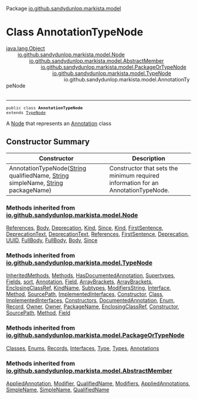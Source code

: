 Package [io.github.sandydunlop.markista.model](index.md)

# Class AnnotationTypeNode
[java.lang.Object](https://docs.oracle.com/en/java/javase/24/docs/api/java.base/java/lang/Object.html)<br/>
        [io.github.sandydunlop.markista.model.Node](Node.md)<br/>
                [io.github.sandydunlop.markista.model.AbstractMember](AbstractMember.md)<br/>
                        [io.github.sandydunlop.markista.model.PackageOrTypeNode](PackageOrTypeNode.md)<br/>
                                [io.github.sandydunlop.markista.model.TypeNode](TypeNode.md)<br/>
                                        io.github.sandydunlop.markista.model.AnnotationTypeNode<br/>
<br/>

----

<span style="font-family: monospace; font-size: 80%;">public class __AnnotationTypeNode__<br/>extends [TypeNode](TypeNode.md)
</span>

A [Node](Node.md) that represents an [Annotation](https://docs.oracle.com/en/java/javase/24/docs/api/java.base/java/text/Annotation.html) class


## Constructor Summary

| Constructor                                                                                                                                                                                                                                                                                                                                       | Description                                                                       |
|---------------------------------------------------------------------------------------------------------------------------------------------------------------------------------------------------------------------------------------------------------------------------------------------------------------------------------------------------|-----------------------------------------------------------------------------------|
| AnnotationTypeNode([String](https://docs.oracle.com/en/java/javase/24/docs/api/java.base/java/lang/String.html) qualifiedName, [String](https://docs.oracle.com/en/java/javase/24/docs/api/java.base/java/lang/String.html) simpleName, [String](https://docs.oracle.com/en/java/javase/24/docs/api/java.base/java/lang/String.html) packageName) | Constructor that sets the minimum required information for an AnnotationTypeNode. |


### Methods inherited from [io.github.sandydunlop.markista.model.Node](Node.md)

[References](Node.md#getreferences), [Body](Node.md#getbody), [Deprecation](Node.md#getdeprecation), [Kind](Node.md#getkind), [Since](Node.md#getsince), [Kind](Node.md#setkind), [FirstSentence](Node.md#getfirstsentence), [DeprecationText](Node.md#getdeprecationtext), [DeprecationText](Node.md#setdeprecationtext), [References](Node.md#setreferences), [FirstSentence](Node.md#setfirstsentence), [Deprecation](Node.md#setdeprecation), [UUID](Node.md#getuuid), [FullBody](Node.md#getfullbody), [FullBody](Node.md#setfullbody), [Body](Node.md#setbody), [Since](Node.md#setsince)

### Methods inherited from [io.github.sandydunlop.markista.model.TypeNode](TypeNode.md)

[InheritedMethods](TypeNode.md#getinheritedmethods), [Methods](TypeNode.md#getmethods), [HasDocumentedAnnotation](TypeNode.md#sethasdocumentedannotation), [Supertypes](TypeNode.md#getsupertypes), [Fields](TypeNode.md#getfields), [sort](TypeNode.md#sort), [Annotation](TypeNode.md#isannotation), [Field](TypeNode.md#getfield), [ArrayBrackets](TypeNode.md#getarraybrackets), [ArrayBrackets](TypeNode.md#setarraybrackets), [EnclosingClassRef](TypeNode.md#setenclosingclassref), [KindName](TypeNode.md#getkindname), [Subtypes](TypeNode.md#getsubtypes), [ModifiersString](TypeNode.md#getmodifiersstring), [Interface](TypeNode.md#isinterface), [Method](TypeNode.md#getmethod), [SourcePath](TypeNode.md#getsourcepath), [ImplementedInterfaces](TypeNode.md#getimplementedinterfaces), [Constructor](TypeNode.md#addconstructor), [Class](TypeNode.md#isclass), [ImplementedInterfaces](TypeNode.md#setimplementedinterfaces), [Constructors](TypeNode.md#getconstructors), [DocumentedAnnotation](TypeNode.md#hasdocumentedannotation), [Enum](TypeNode.md#isenum), [Record](TypeNode.md#isrecord), [Owner](TypeNode.md#setowner), [Owner](TypeNode.md#getowner), [PackageName](TypeNode.md#getpackagename), [EnclosingClassRef](TypeNode.md#getenclosingclassref), [Constructor](TypeNode.md#getconstructor), [SourcePath](TypeNode.md#setsourcepath), [Method](TypeNode.md#addmethod), [Field](TypeNode.md#addfield)

### Methods inherited from [io.github.sandydunlop.markista.model.PackageOrTypeNode](PackageOrTypeNode.md)

[Classes](PackageOrTypeNode.md#getclasses), [Enums](PackageOrTypeNode.md#getenums), [Records](PackageOrTypeNode.md#getrecords), [Interfaces](PackageOrTypeNode.md#getinterfaces), [Type](PackageOrTypeNode.md#addtype), [Types](PackageOrTypeNode.md#gettypes), [Annotations](PackageOrTypeNode.md#getannotations)

### Methods inherited from [io.github.sandydunlop.markista.model.AbstractMember](AbstractMember.md)

[AppliedAnnotation](AbstractMember.md#addappliedannotation), [Modifier](AbstractMember.md#addmodifier), [QualifiedName](AbstractMember.md#setqualifiedname), [Modifiers](AbstractMember.md#getmodifiers), [AppliedAnnotations](AbstractMember.md#getappliedannotations), [SimpleName](AbstractMember.md#setsimplename), [SimpleName](AbstractMember.md#getsimplename), [QualifiedName](AbstractMember.md#getqualifiedname)

